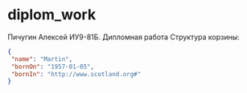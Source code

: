 # diplom_work
Пичугин Алексей ИУ9-81Б. Дипломная работа
Структура корзины:
```json
{
 "name": "Martin",
 "bornOn": "1957-01-05",
 "bornIn": "http://www.scotland.org#"
}
```
